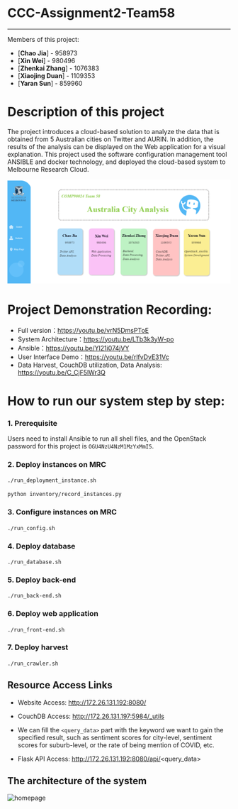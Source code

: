 # CCC-Assignment2-Team58

---
Members of this project:

* [**Chao Jia**] - 958973
* [**Xin Wei**] - 980496
* [**Zhenkai Zhang**] - 1076383
* [**Xiaojing Duan**] - 1109353
* [**Yaran Sun**] - 859960

# Description of this project

The project introduces a cloud-based solution to analyze the data that is obtained from 5 Australian cities on Twitter and AURIN. In addition, the results of the analysis can be displayed on the Web application for a visual explanation. This project used the software configuration management tool ANSIBLE and docker technology, and deployed the cloud-based system to Melbourne Research Cloud.

![homepage](index.png)

# Project Demonstration Recording:

- Full version：https://youtu.be/vrN5DmsPToE
- System Architecture：https://youtu.be/LTb3k3yW-po
- Ansible：https://youtu.be/Yl21i074jVY
- User Interface Demo：https://youtu.be/rlfvDvE31Vc
- Data Harvest, CouchDB utilization, Data Analysis: https://youtu.be/C_CjF5lWr3Q

# How to run our system step by step:

### 1. Prerequisite

Users need to install Ansible to run all shell files, and the OpenStack password for this project is `OGU4NzU4NzM1MzYxMmI5`.

### 2. Deploy instances on MRC

`./run_deployment_instance.sh`

`python inventory/record_instances.py`

### 3. Configure instances on MRC

`./run_config.sh`

### 4. Deploy database

`./run_database.sh`

### 5. Deploy back-end

`./run_back-end.sh`

### 6. Deploy web application

`./run_front-end.sh`

### 7. Deploy harvest

`./run_crawler.sh`


## Resource Access Links

- Website Access:  http://172.26.131.192:8080/

- CouchDB Access:  http://172.26.131.197:5984/_utils

- We can fill the `<query_data>` part with the keyword we want to gain the specified result, such as sentiment scores for city-level, sentiment scores for suburb-level, or the rate of being mention of COVID, etc.

- Flask API Access: http://172.26.131.192:8080/api/<query_data>

## The architecture of the system

![homepage](structure.png)
